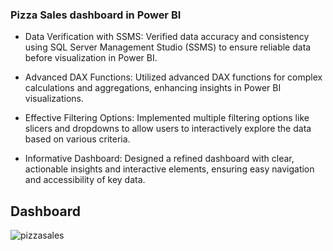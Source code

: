 ### Pizza Sales dashboard in Power BI

- Data Verification with SSMS: Verified data accuracy and consistency using SQL Server Management Studio (SSMS) to ensure reliable data before visualization in Power BI.

- Advanced DAX Functions: Utilized advanced DAX functions for complex calculations and aggregations, enhancing insights in Power BI visualizations.

- Effective Filtering Options: Implemented multiple filtering options like slicers and dropdowns to allow users to interactively explore the data based on various criteria.

- Informative Dashboard: Designed a refined dashboard with clear, actionable insights and interactive elements, ensuring easy navigation and accessibility of key data.

## Dashboard


![pizzasales](https://github.com/user-attachments/assets/012d262d-b892-4962-9da1-85153484d74b)

